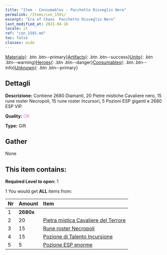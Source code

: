 ```yaml
---
title: "Item - Consumables - Pacchetto Risveglio Nero"
permalink: /Items/con_1591/
excerpt: "Era of Chaos  Pacchetto Risveglio Nero"
last_modified_at: 2021-04-16
locale: it
ref: "con_1591.md"
toc: false
classes: wide
---
```

 [Materials](/it/Items/){: .btn .btn--primary}[Artifacts](/it/Items/Artifacts/){: .btn .btn--success}[Units](/it/Items/Units/){: .btn .btn--warning}[Heroes](/it/Items/Heroes/){: .btn .btn--danger}[Consumables](/it/Items/Consumables/){: .btn .btn--info}[Unknown](/it/Items/Unknown/){: .btn .btn--primary}

## Dettagli
 **Descrizione:** Contiene 2680 Diamanti, 20 Pietre mistiche Cavaliere nero, 15 rune roster Necropoli, 15 rune roster Incursori, 5 Pozioni ESP giganti e 2680 ESP VIP.

 **Quality:** <span style="color: #DA70D6">OK</span>

 **Type:** Gift

## Gather

  None

## This item contains:

 **Required Level to open:** 1

 1 You would get **ALL** items  from:

  | Nr | Amount |     Item    |
  |:---|:-------|:------------|
  | 1 |  **2680x** | <i class="fas fa-gem"/> |  | 
  | 2 | 20 | [Pietra mistica Cavaliere del Terrore](/it/Items/unt_302/) |  | 
  | 3 | 15 | [Rune roster Necropoli](/it/Items/con_755/) |  | 
  | 4 | 15 | [Pozione di Talento Incursione](/it/Items/con_788/) |  | 
  | 5 | 5 | [Pozione ESP enorme](/it/Items/con_703/) |  | 
